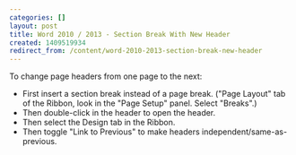 ```yaml
---
categories: []
layout: post
title: Word 2010 / 2013 - Section Break With New Header
created: 1409519934
redirect_from: /content/word-2010-2013-section-break-new-header
---
```

To change page headers from one page to the next:

* First insert a section break instead of a page break.  ("Page Layout" tab of the Ribbon, look in the "Page Setup" panel.  Select "Breaks".)
* Then double-click in the header to open the header.
* Then select the Design tab in the Ribbon.
* Then toggle "Link to Previous" to make headers independent/same-as-previous.


